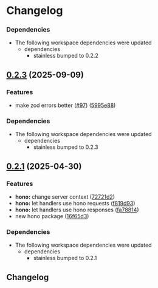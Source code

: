 # Changelog

### Dependencies

* The following workspace dependencies were updated
  * dependencies
    * stainless bumped to 0.2.2

## [0.2.3](https://github.com/stainless-api/stl-api/compare/hono-v0.2.2...hono-v0.2.3) (2025-09-09)


### Features

* make zod errors better ([#97](https://github.com/stainless-api/stl-api/issues/97)) ([5995e88](https://github.com/stainless-api/stl-api/commit/5995e883a7c8a88c45b74b4ba433f6bea1c139f5))


### Dependencies

* The following workspace dependencies were updated
  * dependencies
    * stainless bumped to 0.2.3

## [0.2.1](https://github.com/stainless-api/stl-api/compare/hono-v0.2.0...hono-v0.2.1) (2025-04-30)


### Features

* **hono:** change server context ([72721d2](https://github.com/stainless-api/stl-api/commit/72721d2a8e61f19e72a445244b1413d5ad4501d3))
* **hono:** let handlers use hono requests ([f819d93](https://github.com/stainless-api/stl-api/commit/f819d937b2a0afa42481c39200959c6ace7c9faf))
* **hono:** let handlers use hono responses ([fa78814](https://github.com/stainless-api/stl-api/commit/fa7881418a71917ae2879bdd595b16450794622e))
* new hono package ([16f65d3](https://github.com/stainless-api/stl-api/commit/16f65d3e4d2c7a53d9d1c57040f006f1cca190e1))


### Dependencies

* The following workspace dependencies were updated
  * dependencies
    * stainless bumped to 0.2.1

## Changelog
